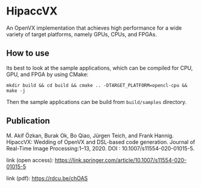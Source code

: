 # HipaccVX

An OpenVX implementation that achieves high performance for a wide variety of target platforms, namely GPUs, CPUs, and FPGAs.


## How to use

Its best to look at the sample applications, which can be compiled for CPU, GPU, and FPGA by using CMake:

```mkdir build && cd build && cmake .. -DTARGET_PLATFORM=opencl-cpu && make -j```

Then the sample applications can be build from `build/samples` directory.


## Publication

M. Akif Özkan, Burak Ok, Bo Qiao, Jürgen Teich, and Frank Hannig.
HipaccVX: Wedding of OpenVX and DSL-based code generation.
Journal of Real-Time Image Processing:1–13, 2020. 
DOI : 10.1007/s11554-020-01015-5.

link (open access): https://link.springer.com/article/10.1007/s11554-020-01015-5

link (pdf): https://rdcu.be/chOAS
